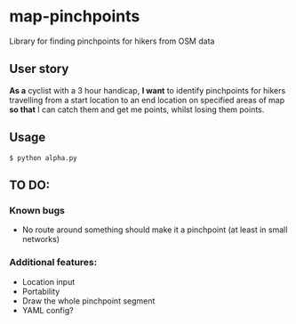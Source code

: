 # map-pinchpoints
Library for finding pinchpoints for hikers from OSM data

## User story

**As a** cyclist with a 3 hour handicap, **I want** to identify pinchpoints for hikers travelling from a start location to an end location on specified areas of map **so that** I can catch them and get me points, whilst losing them points.

## Usage

```
$ python alpha.py
```

## TO DO:

### Known bugs
- No route around something should make it a pinchpoint (at least in small networks)

### Additional features:
- Location input
- Portability
- Draw the whole pinchpoint segment
- YAML config?